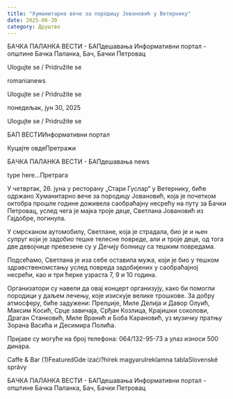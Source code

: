 ```yaml
---
title: "Хуманитарно вече за породицу Јовановић у Ветернику"
date: 2025-06-30
category: Друштво
---
```


БАЧКА ПАЛАНКА ВЕСТИ - БАПдешавања Информативни портал - општине Бачка Паланка, Бач, Бачки Петровац

Ulogujte se / Pridružite se

romanianews

Ulogujte se / Pridružite se

понедељак, јун 30, 2025

Ulogujte se / Pridružite se

БАП ВЕСТИИнформативни портал

Куцајте овдеПретражи

БАЧКА ПАЛАНКА ВЕСТИ - БАПдешавања news

type here...Претрага

У четвртак, 26. јуна у ресторану „Стари Гуслар“ у Ветернику, биће одржано Хуманитарно вече за породицу Јовановић, која је почетком октобра прошле године доживела саобраћајну несрећу на путу за Бачки Петровац, услед чега је мајка троје деце, Светлана Јовановић из Гајдобре, погинула.

У смрсканом аутомобилу, Светлане, која је страдала, био је и њен супруг који је задобио тешке телесне повреде, али и троје деце, од тога две девојчице превезене су у Дечију болницу са тешким повредама.

Подсећамо, Светлана је иза себе оставила мужа, који је био у тешком здравственомстању услед повреда задобијених у саобраћајној несрећи, као и три ћерке узраста 7, 9 и 10 година.


Организатори су навели да овај концерт организују, како би помогли породици у даљем лечењу, које изискује велике трошкове. За добру атмосферу, биће задужени: Прелџије, Миле Делија и Давор Олуић, Максим Косић, Срце завичаја, Срђан Козлица, Крајишки соколови, Драган Станковић, Миле Вранић и Боба Карановић, уз музичку пратњу Зорана Васића и Десимира Полића.


Пријаве су могуће на број телефона: 064/132-95-73 а улаз износи 500 динара.

Caffe & Bar (1)FeaturedGde izaći?hírek magyarulreklamna tablaSlovenské správy

БАЧКА ПАЛАНКА ВЕСТИ - БАПдешавања Информативни портал - општине Бачка Паланка, Бач, Бачки Петровац
